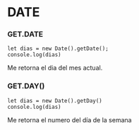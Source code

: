 # DATE



### GET.DATE

```
let dias = new Date().getDate();
console.log(dias)
```

Me retorna el dia del mes actual.

### 

### GET.DAY()

```
let dias = new Date().getDay()
console.log(dias)
```

Me retorna el numero del día de la semana

